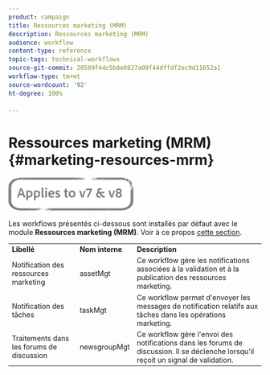 ```yaml
---
product: campaign
title: Ressources marketing (MRM)
description: Ressources marketing (MRM)
audience: workflow
content-type: reference
topic-tags: technical-workflows
source-git-commit: 20509f44c5b8e0827a09f44dffdf2ec9d11652a1
workflow-type: tm+mt
source-wordcount: '92'
ht-degree: 100%

---
```



# Ressources marketing (MRM){#marketing-resources-mrm}

![](../../assets/common.svg)

Les workflows présentés ci-dessous sont installés par défaut avec le module **Ressources marketing (MRM)**. Voir à ce propos [cette section](../../campaign/using/designing-marketing-campaigns.md).

<table> 
 <tbody> 
  <tr> 
   <td> <strong>Libellé</strong><br /> </td> 
   <td> <strong>Nom interne</strong><br /> </td> 
   <td> <strong>Description</strong><br /> </td> 
  </tr> 
  <tr> 
   <td> <span class="uicontrol">Notification des ressources marketing</span> <br /> </td> 
   <td> <span class="uicontrol">assetMgt</span> <br /> </td> 
   <td> Ce workflow gère les notifications associées à la validation et à la publication des ressources marketing. <br /> </td> 
  </tr> 
  <tr> 
   <td> <span class="uicontrol">Notification des tâches</span> <br /> </td> 
   <td> <span class="uicontrol">taskMgt</span> <br /> </td> 
   <td> Ce workflow permet d'envoyer les messages de notification relatifs aux tâches dans les opérations marketing.<br /> </td> 
  </tr> 
  <tr> 
   <td> <span class="uicontrol">Traitements dans les forums de discussion</span> <br /> </td> 
   <td> <span class="uicontrol">newsgroupMgt</span> <br /> </td> 
   <td> Ce workflow gère l'envoi des notifications dans les forums de discussion. Il se déclenche lorsqu'il reçoit un signal de validation.<br /> </td> 
  </tr> 
 </tbody> 
</table>

